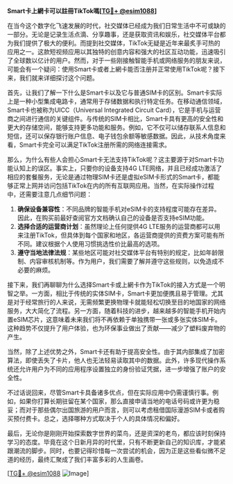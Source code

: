**Smart卡上網卡可以註冊TikTok嗎[[TG💪+ @esim1088](https://t.me/s/esim1088)]**

在当今这个数字化飞速发展的时代，社交媒体已经成为我们日常生活中不可或缺的一部分。无论是记录生活点滴、分享趣事，还是获取资讯和娱乐，社交媒体平台都为我们提供了极大的便利。而提到社交媒体，TikTok无疑是近年来最炙手可热的应用之一。这款短视频应用以其独特的创意内容和强大的社区互动功能，迅速吸引了全球数以亿计的用户。然而，对于一些刚接触智能手机或网络服务的朋友来说，可能会有一个疑问：使用Smart卡或者上網卡能否注册并正常使用TikTok呢？接下来，我们就来详细探讨这个问题。

首先，让我们了解一下什么是Smart卡以及它与普通SIM卡的区别。Smart卡实际上是一种小型集成电路卡，通常用于存储数据和执行特定任务。在移动通信领域，Smart卡也被称为UICC（Universal Integrated Circuit Card），它是手机与运营商之间进行通信的关键组件。与传统的SIM卡相比，Smart卡具有更高的安全性和更大的存储空间，能够支持更多功能和服务。例如，它不仅可以储存联系人信息和短信，还可以保存银行账户信息、电子钱包余额等敏感数据。因此，从技术角度来看，Smart卡完全可以满足TikTok注册所需的网络连接需求。

那么，为什么有些人会担心Smart卡无法支持TikTok呢？这主要源于对Smart卡功能认知上的误区。事实上，只要你的设备支持4G LTE网络，并且已经成功激活了相应的套餐服务，无论是通过物理SIM卡还是虚拟eSIM卡形式的Smart卡，都能够正常上网并访问包括TikTok在内的所有互联网应用。当然，在实际操作过程中，还需要注意几点细节问题：

1. **确保设备兼容性**：不同品牌的智能手机对eSIM卡的支持程度可能存在差异。因此，在购买前最好查阅官方文档确认自己的设备是否支持eSIM功能。
2. **选择合适的运营商计划**：虽然理论上任何提供4G LTE服务的运营商都可以用来注册TikTok，但具体到每个国家和地区，各运营商提供的资费方案可能有所不同。建议根据个人使用习惯挑选性价比最高的选项。
3. **遵守当地法律法规**：某些地区可能对社交媒体平台有特别的规定，比如年龄限制、内容审核机制等。作为用户，我们需要了解并遵守这些规则，以免造成不必要的麻烦。

接下来，我们再聊聊为什么选择Smart卡或上網卡作为TikTok的接入方式是一个明智之举。一方面，相比于传统的实体SIM卡，Smart卡更加便携且易于管理。尤其是对于经常旅行的人来说，无需频繁更换物理卡就能轻松切换至目的地国家的网络服务，大大简化了流程。另一方面，随着科技的进步，越来越多的智能手机开始内置eSIM芯片，这意味着未来我们将不再依赖于单独携带一张或多张实体SIM卡。这种趋势不仅提升了用户体验，也为环保事业做出了贡献——减少了塑料废弃物的产生。

当然，除了上述优势之外，Smart卡还有助于提高安全性。由于其内部集成了加密算法，即使丢失了卡片，他人也无法轻易读取其中的数据。此外，许多现代操作系统还允许用户为不同的应用程序设置独立的身份验证凭据，进一步增强了账户的安全性。

不过话说回来，尽管Smart卡具备诸多优点，但在实际应用中仍需谨慎行事。例如，如果你打算长期驻留在某个国家，那么直接申请当地的电话号码或许更为稳妥；而对于那些偶尔出国旅游的用户而言，则可以考虑租借国际漫游SIM卡或者购买预付费卡。总之，选择哪种方式取决于个人的具体情况和偏好。

最后，无论你是刚刚开始探索数字世界的菜鸟，还是资深的老鸟，都应该时刻保持学习的态度。毕竟在这个日新月异的时代里，只有不断更新自己的知识库，才能紧跟潮流的脚步。同时，也要记得珍惜每一次尝试的机会，因为正是这些看似微不足道的经历，最终汇聚成了我们丰富多彩的人生画卷。

[[TG💪+ @esim1088](https://t.me/s/esim1088) ![Image](https://i.postimg.cc/4NQfJmqS/Snipaste-2025-05-13-00-14-12.png)]